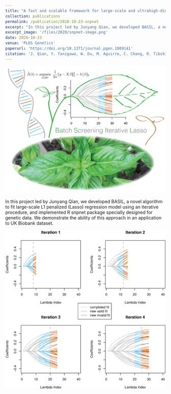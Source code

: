 ```yaml
---
title: "A fast and scalable framework for large-scale and ultrahigh-dimensional sparse regression with application to the UK Biobank"
collection: publications
permalink: /publication/2020-10-23-snpnet
excerpt: "In this project led by Junyang Qian, we developed BASIL, a novel algorithm to fit large-scale L1 penalized (Lasso) regression model using an iterative procedure, and implemented R snpnet package specially designed for genetic data. We demonstrate the ability of this approach in an application to UK Biobank dataset."
excerpt_image: '/files/2020/snpnet-image.png'
date: 2020-10-23
venue: 'PLOS Genetics'
paperurl: 'https://doi.org/10.1371/journal.pgen.1009141'
citation: 'J. Qian, Y. Tanigawa, W. Du, M. Aguirre, C. Chang, R. Tibshirani, M. A. Rivas, T. Hastie, A fast and scalable framework for large-scale and ultrahigh-dimensional sparse regression with application to the UK Biobank. PLOS Genetics. 16, e1009141 (2020).'
---
```


![snpnet striking image](/files/2020/snpnet-image.png)

In this project led by Junyang Qian, we developed BASIL, a novel algorithm to fit large-scale L1 penalized (Lasso) regression model using an iterative procedure, and implemented R snpnet package specially designed for genetic data. We demonstrate the ability of this approach in an application to UK Biobank dataset.

![snpnet figure 1](/files/2020/snpnet-Fig1.png)
